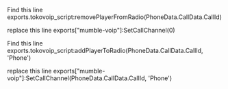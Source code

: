 

Find this line
exports.tokovoip_script:removePlayerFromRadio(PhoneData.CallData.CallId)

replace this line
exports["mumble-voip"]:SetCallChannel(0)




Find this line
exports.tokovoip_script:addPlayerToRadio(PhoneData.CallData.CallId, 'Phone')

replace this line
exports["mumble-voip"]:SetCallChannel(PhoneData.CallData.CallId, 'Phone')








